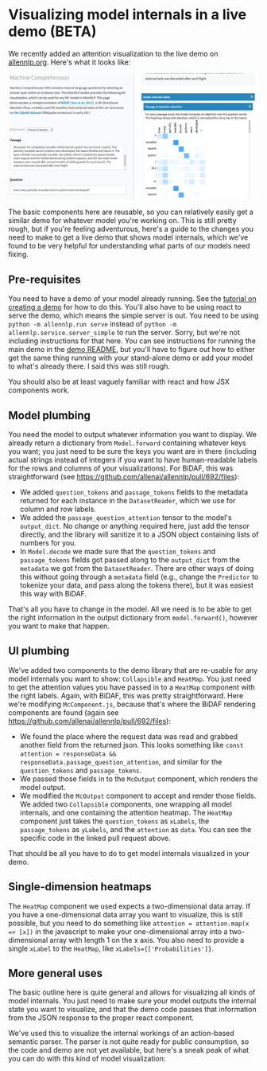 
# Visualizing model internals in a live demo (BETA)

We recently added an attention visualization to the live demo on
[allennlp.org](http://demo.allennlp.org/machine-comprehension).  Here's what it looks like:

![demo screenshot](bidaf_attention_demo.png)

The basic components here are reusable, so you can relatively easily get a similar demo for
whatever model you're working on.  This is still pretty rough, but if you're feeling adventurous,
here's a guide to the changes you need to make to get a live demo that shows model internals, which
we've found to be very helpful for understanding what parts of our models need fixing.

## Pre-requisites

You need to have a demo of your model already running.  See the [tutorial on creating a
demo](../getting_started/making_predictions_and_creating_a_demo.md) for how to do this.  You'll
also have to be using react to serve the demo, which means the simple server is out.  You need to
be using `python -m allennlp.run serve` instead of `python -m allennlp.service.server_simple` to
run the server.  Sorry, but we're not including instructions for that here.  You can see
instructions for running the main demo in the [demo README](../../demo/README.md), but you'll have
to figure out how to either get the same thing running with your stand-alone demo or add your model
to what's already there.  I said this was still rough.

You should also be at least vaguely familiar with react and how JSX components work.

## Model plumbing

You need the model to output whatever information you want to display.  We already return a
dictionary from `Model.forward` containing whatever keys you want; you just need to be sure the
keys you want are in there (including actual strings instead of integers if you want to have
human-readable labels for the rows and columns of your visualizations).  For BiDAF, this was
straightforward (see https://github.com/allenai/allennlp/pull/692/files):

- We added `question_tokens` and `passage_tokens` fields to the metadata returned for each
  instance in the `DatasetReader`, which we use for column and row labels.
- We added the `passage_question_attention` tensor to the model's `output_dict`.  No change or
  anything required here, just add the tensor directly, and the library will sanitize it to a JSON
object containing lists of numbers for you.
- In `Model.decode` we made sure that the `question_tokens` and `passage_tokens` fields got passed
  along to the `output_dict` from the `metadata` we got from the `DatasetReader`.  There are other
ways of doing this without going through a `metadata` field (e.g., change the `Predictor` to
tokenize your data, and pass along the tokens there), but it was easiest this way with BiDAF.

That's all you have to change in the model.  All we need is to be able to get the right information
in the output dictionary from `model.forward()`, however you want to make that happen.

## UI plumbing

We've added two components to the demo library that are re-usable for any model internals you want
to show: `Collapsible` and `HeatMap`.  You just need to get the attention values you have passed
in to a `HeatMap` component with the right labels.  Again, with BiDAF, this was pretty
straightforward.  Here we're modifying `McComponent.js`, because that's where the BiDAF rendering
components are found (again see https://github.com/allenai/allennlp/pull/692/files):

- We found the place where the request data was read and grabbed another field from the
  returned json.  This looks something like `const attention = responseData &&
responseData.passage_question_attention`, and similar for the `question_tokens` and
`passage_tokens`.
- We passed those fields in to the `McOutput` component, which renders the model output.
- We modified the `McOutput` component to accept and render those fields.  We added two
  `Collapsible` components, one wrapping all model internals, and one containing the attention
heatmap.  The `HeatMap` component just takes the `question_tokens` as `xLabels`, the
`passage_tokens` as `yLabels`, and the `attention` as `data`.  You can see the specific code in
the linked pull request above.

That should be all you have to do to get model internals visualized in your demo.

## Single-dimension heatmaps

The `HeatMap` component we used expects a two-dimensional data array.  If you have a
one-dimensional data array you want to visualize, this is still possible, but you need to do
something like `attention = attention.map(x => [x])` in the javascript to make your
one-dimensional array into a two-dimensional array with length 1 on the x axis.  You also need to
provide a single `xLabel` to the `HeatMap`, like `xLabels={['Probabilities']}`.

## More general uses

The basic outline here is quite general and allows for visualizing all kinds of model internals.
You just need to make sure your model outputs the internal state you want to visualize, and that
the demo code passes that information from the JSON response to the proper react component.

We've used this to visualize the internal workings of an action-based semantic parser.  The parser
is not quite ready for public consumption, so the code and demo are not yet available, but here's
a sneak peak of what you can do with this kind of model visualization:


